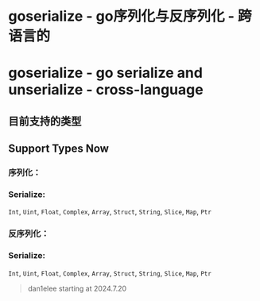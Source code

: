 # goserialize - go序列化与反序列化 - 跨语言的

# goserialize - go serialize and unserialize - cross-language

## 目前支持的类型

## Support Types Now

### 序列化：

### Serialize:

`Int`, `Uint`, `Float`, `Complex`, `Array`, `Struct`, `String`, `Slice`, `Map`, `Ptr`

### 反序列化：

### Serialize:

`Int`, `Uint`, `Float`, `Complex`, `Array`, `Struct`, `String`, `Slice`, `Map`, `Ptr`

> dan1elee starting at 2024.7.20 

